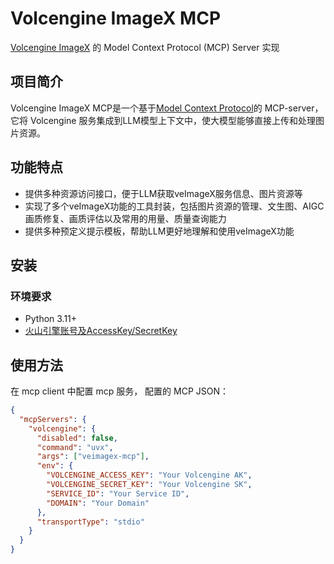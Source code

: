 # Volcengine ImageX MCP

[Volcengine ImageX](https://t.zijieimg.com/MIURnXrQfvU/) 的 Model Context Protocol (MCP) Server 实现

## 项目简介

Volcengine ImageX MCP是一个基于[Model Context Protocol](https://github.com/modelcontextprotocol/python-sdk)的 MCP-server，
它将 Volcengine 服务集成到LLM模型上下文中，使大模型能够直接上传和处理图片资源。

## 功能特点

- 提供多种资源访问接口，便于LLM获取veImageX服务信息、图片资源等
- 实现了多个veImageX功能的工具封装，包括图片资源的管理、文生图、AIGC画质修复、画质评估以及常用的用量、质量查询能力
- 提供多种预定义提示模板，帮助LLM更好地理解和使用veImageX功能

## 安装

### 环境要求

- Python 3.11+
- [火山引擎账号及AccessKey/SecretKey](https://console.volcengine.cn/imagex?utm_source=tdgfha&utm_medium=oesbpg&utm_term=mcp-pr-01&utm_campaign=&utm_content=ImageX)


## 使用方法

在 mcp client 中配置 mcp 服务， 配置的 MCP JSON：


```json
{
  "mcpServers": {
    "volcengine": {
      "disabled": false,
      "command": "uvx",
      "args": ["veimagex-mcp"],
      "env": {
        "VOLCENGINE_ACCESS_KEY": "Your Volcengine AK",
        "VOLCENGINE_SECRET_KEY": "Your Volcengine SK",
        "SERVICE_ID": "Your Service ID",
        "DOMAIN": "Your Domain"
      },
      "transportType": "stdio"
    }
  }
}
```
